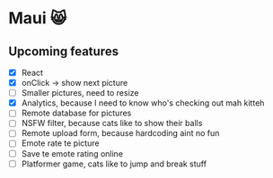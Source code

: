 # Maui 😸

## Upcoming features

- [x] React
- [x] onClick -> show next picture
- [ ] Smaller pictures, need to resize
- [x] Analytics, because I need to know who's checking out mah kitteh
- [ ] Remote database for pictures
- [ ] NSFW filter, because cats like to show their balls
- [ ] Remote upload form, because hardcoding aint no fun
- [ ] Emote rate te picture
- [ ] Save te emote rating online
- [ ] Platformer game, cats like to jump and break stuff
